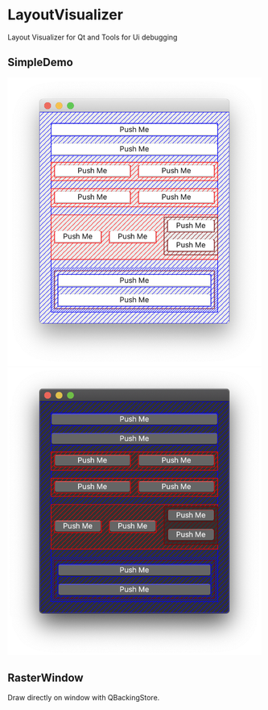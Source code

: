 # LayoutVisualizer
Layout Visualizer for Qt and Tools for Ui debugging
## SimpleDemo
![Normal theme](workdata/simple.png)
![Dark theme](workdata/simple_dark.png)

## RasterWindow
Draw directly on window with QBackingStore.
